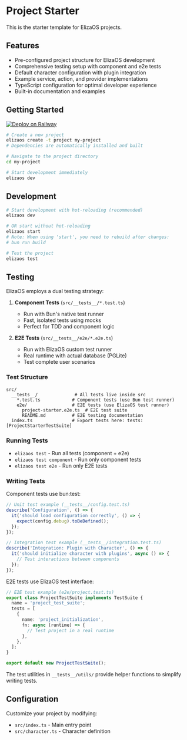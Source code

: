# Project Starter

This is the starter template for ElizaOS projects.

## Features

- Pre-configured project structure for ElizaOS development
- Comprehensive testing setup with component and e2e tests
- Default character configuration with plugin integration
- Example service, action, and provider implementations
- TypeScript configuration for optimal developer experience
- Built-in documentation and examples

## Getting Started


[![Deploy on Railway](https://railway.app/button.svg)](https://railway.com/deploy/vfc8cZ?referralCode=DbBhWB)
```bash
# Create a new project
elizaos create -t project my-project
# Dependencies are automatically installed and built

# Navigate to the project directory
cd my-project

# Start development immediately
elizaos dev
```

## Development

```bash
# Start development with hot-reloading (recommended)
elizaos dev

# OR start without hot-reloading
elizaos start
# Note: When using 'start', you need to rebuild after changes:
# bun run build

# Test the project
elizaos test
```

## Testing

ElizaOS employs a dual testing strategy:

1. **Component Tests** (`src/__tests__/*.test.ts`)

   - Run with Bun's native test runner
   - Fast, isolated tests using mocks
   - Perfect for TDD and component logic

2. **E2E Tests** (`src/__tests__/e2e/*.e2e.ts`)
   - Run with ElizaOS custom test runner
   - Real runtime with actual database (PGLite)
   - Test complete user scenarios

### Test Structure

```
src/
  __tests__/              # All tests live inside src
    *.test.ts            # Component tests (use Bun test runner)
    e2e/                 # E2E tests (use ElizaOS test runner)
      project-starter.e2e.ts  # E2E test suite
      README.md          # E2E testing documentation
  index.ts               # Export tests here: tests: [ProjectStarterTestSuite]
```

### Running Tests

- `elizaos test` - Run all tests (component + e2e)
- `elizaos test component` - Run only component tests
- `elizaos test e2e` - Run only E2E tests

### Writing Tests

Component tests use bun:test:

```typescript
// Unit test example (__tests__/config.test.ts)
describe('Configuration', () => {
  it('should load configuration correctly', () => {
    expect(config.debug).toBeDefined();
  });
});

// Integration test example (__tests__/integration.test.ts)
describe('Integration: Plugin with Character', () => {
  it('should initialize character with plugins', async () => {
    // Test interactions between components
  });
});
```

E2E tests use ElizaOS test interface:

```typescript
// E2E test example (e2e/project.test.ts)
export class ProjectTestSuite implements TestSuite {
  name = 'project_test_suite';
  tests = [
    {
      name: 'project_initialization',
      fn: async (runtime) => {
        // Test project in a real runtime
      },
    },
  ];
}

export default new ProjectTestSuite();
```

The test utilities in `__tests__/utils/` provide helper functions to simplify writing tests.

## Configuration

Customize your project by modifying:

- `src/index.ts` - Main entry point
- `src/character.ts` - Character definition

